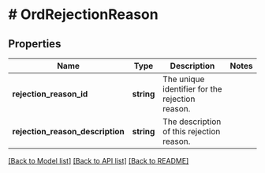 # # OrdRejectionReason

## Properties

Name | Type | Description | Notes
------------ | ------------- | ------------- | -------------
**rejection_reason_id** | **string** | The unique identifier for the rejection reason. |
**rejection_reason_description** | **string** | The description of this rejection reason. |

[[Back to Model list]](../../README.md#models) [[Back to API list]](../../README.md#endpoints) [[Back to README]](../../README.md)

